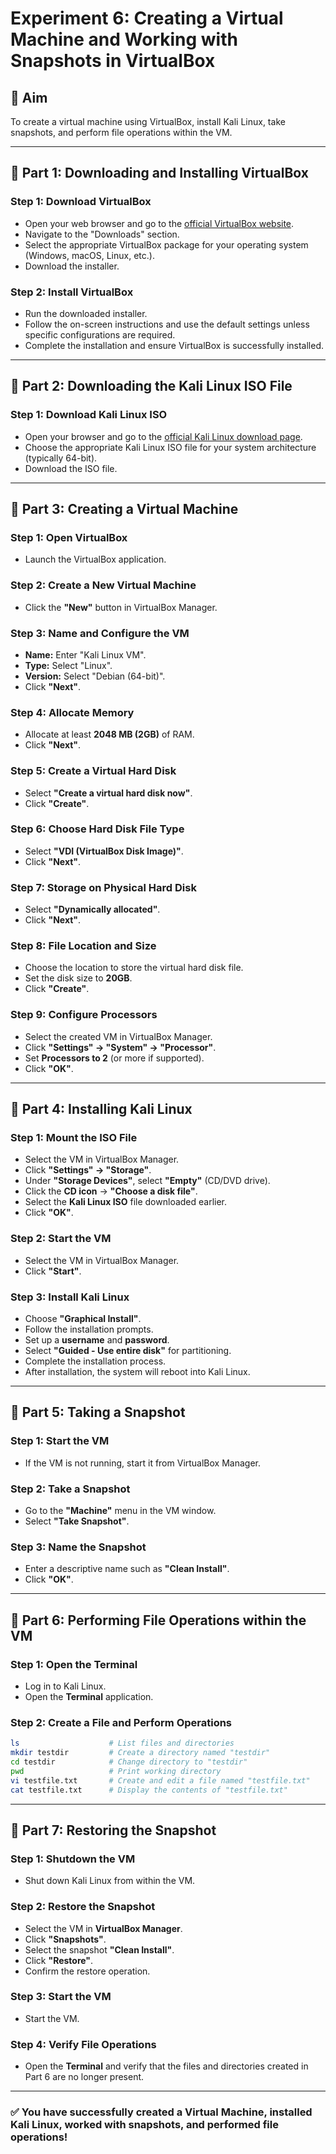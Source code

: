 # Experiment 6: Creating a Virtual Machine and Working with Snapshots in VirtualBox

## 🎯 Aim
To create a virtual machine using VirtualBox, install Kali Linux, take snapshots, and perform file operations within the VM.

---

## 🔹 Part 1: Downloading and Installing VirtualBox

### Step 1: Download VirtualBox
- Open your web browser and go to the [official VirtualBox website](https://www.virtualbox.org/).
- Navigate to the "Downloads" section.
- Select the appropriate VirtualBox package for your operating system (Windows, macOS, Linux, etc.).
- Download the installer.

### Step 2: Install VirtualBox
- Run the downloaded installer.
- Follow the on-screen instructions and use the default settings unless specific configurations are required.
- Complete the installation and ensure VirtualBox is successfully installed.

---

## 🔹 Part 2: Downloading the Kali Linux ISO File

### Step 1: Download Kali Linux ISO
- Open your browser and go to the [official Kali Linux download page](https://www.kali.org/get-kali/).
- Choose the appropriate Kali Linux ISO file for your system architecture (typically 64-bit).
- Download the ISO file.

---

## 🔹 Part 3: Creating a Virtual Machine

### Step 1: Open VirtualBox
- Launch the VirtualBox application.

### Step 2: Create a New Virtual Machine
- Click the **"New"** button in VirtualBox Manager.

### Step 3: Name and Configure the VM
- **Name:** Enter "Kali Linux VM".
- **Type:** Select "Linux".
- **Version:** Select "Debian (64-bit)".
- Click **"Next"**.

### Step 4: Allocate Memory
- Allocate at least **2048 MB (2GB)** of RAM.
- Click **"Next"**.

### Step 5: Create a Virtual Hard Disk
- Select **"Create a virtual hard disk now"**.
- Click **"Create"**.

### Step 6: Choose Hard Disk File Type
- Select **"VDI (VirtualBox Disk Image)"**.
- Click **"Next"**.

### Step 7: Storage on Physical Hard Disk
- Select **"Dynamically allocated"**.
- Click **"Next"**.

### Step 8: File Location and Size
- Choose the location to store the virtual hard disk file.
- Set the disk size to **20GB**.
- Click **"Create"**.

### Step 9: Configure Processors
- Select the created VM in VirtualBox Manager.
- Click **"Settings" → "System" → "Processor"**.
- Set **Processors to 2** (or more if supported).
- Click **"OK"**.

---

## 🔹 Part 4: Installing Kali Linux

### Step 1: Mount the ISO File
- Select the VM in VirtualBox Manager.
- Click **"Settings" → "Storage"**.
- Under **"Storage Devices"**, select **"Empty"** (CD/DVD drive).
- Click the **CD icon** → **"Choose a disk file"**.
- Select the **Kali Linux ISO** file downloaded earlier.
- Click **"OK"**.

### Step 2: Start the VM
- Select the VM in VirtualBox Manager.
- Click **"Start"**.

### Step 3: Install Kali Linux
- Choose **"Graphical Install"**.
- Follow the installation prompts.
- Set up a **username** and **password**.
- Select **"Guided - Use entire disk"** for partitioning.
- Complete the installation process.
- After installation, the system will reboot into Kali Linux.

---

## 🔹 Part 5: Taking a Snapshot

### Step 1: Start the VM
- If the VM is not running, start it from VirtualBox Manager.

### Step 2: Take a Snapshot
- Go to the **"Machine"** menu in the VM window.
- Select **"Take Snapshot"**.

### Step 3: Name the Snapshot
- Enter a descriptive name such as **"Clean Install"**.
- Click **"OK"**.

---

## 🔹 Part 6: Performing File Operations within the VM

### Step 1: Open the Terminal
- Log in to Kali Linux.
- Open the **Terminal** application.

### Step 2: Create a File and Perform Operations
```bash
ls                    # List files and directories
mkdir testdir         # Create a directory named "testdir"
cd testdir            # Change directory to "testdir"
pwd                   # Print working directory
vi testfile.txt       # Create and edit a file named "testfile.txt"
cat testfile.txt      # Display the contents of "testfile.txt"
```

---

## 🔹 Part 7: Restoring the Snapshot

### Step 1: Shutdown the VM
- Shut down Kali Linux from within the VM.

### Step 2: Restore the Snapshot
- Select the VM in **VirtualBox Manager**.
- Click **"Snapshots"**.
- Select the snapshot **"Clean Install"**.
- Click **"Restore"**.
- Confirm the restore operation.

### Step 3: Start the VM
- Start the VM.

### Step 4: Verify File Operations
- Open the **Terminal** and verify that the files and directories created in Part 6 are no longer present.

---

### ✅ You have successfully created a Virtual Machine, installed Kali Linux, worked with snapshots, and performed file operations!
